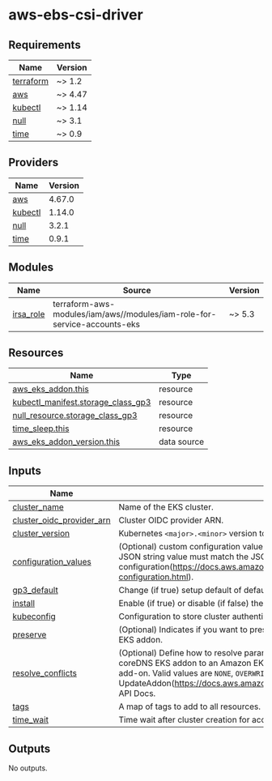 # aws-ebs-csi-driver

<!-- BEGINNING OF PRE-COMMIT-TERRAFORM DOCS HOOK -->
## Requirements

| Name | Version |
|------|---------|
| <a name="requirement_terraform"></a> [terraform](#requirement\_terraform) | ~> 1.2 |
| <a name="requirement_aws"></a> [aws](#requirement\_aws) | ~> 4.47 |
| <a name="requirement_kubectl"></a> [kubectl](#requirement\_kubectl) | ~> 1.14 |
| <a name="requirement_null"></a> [null](#requirement\_null) | ~> 3.1 |
| <a name="requirement_time"></a> [time](#requirement\_time) | ~> 0.9 |

## Providers

| Name | Version |
|------|---------|
| <a name="provider_aws"></a> [aws](#provider\_aws) | 4.67.0 |
| <a name="provider_kubectl"></a> [kubectl](#provider\_kubectl) | 1.14.0 |
| <a name="provider_null"></a> [null](#provider\_null) | 3.2.1 |
| <a name="provider_time"></a> [time](#provider\_time) | 0.9.1 |

## Modules

| Name | Source | Version |
|------|--------|---------|
| <a name="module_irsa_role"></a> [irsa\_role](#module\_irsa\_role) | terraform-aws-modules/iam/aws//modules/iam-role-for-service-accounts-eks | ~> 5.3 |

## Resources

| Name | Type |
|------|------|
| [aws_eks_addon.this](https://registry.terraform.io/providers/hashicorp/aws/latest/docs/resources/eks_addon) | resource |
| [kubectl_manifest.storage_class_gp3](https://registry.terraform.io/providers/gavinbunney/kubectl/latest/docs/resources/manifest) | resource |
| [null_resource.storage_class_gp3](https://registry.terraform.io/providers/hashicorp/null/latest/docs/resources/resource) | resource |
| [time_sleep.this](https://registry.terraform.io/providers/hashicorp/time/latest/docs/resources/sleep) | resource |
| [aws_eks_addon_version.this](https://registry.terraform.io/providers/hashicorp/aws/latest/docs/data-sources/eks_addon_version) | data source |

## Inputs

| Name | Description | Type | Default | Required |
|------|-------------|------|---------|:--------:|
| <a name="input_cluster_name"></a> [cluster\_name](#input\_cluster\_name) | Name of the EKS cluster. | `string` | `""` | no |
| <a name="input_cluster_oidc_provider_arn"></a> [cluster\_oidc\_provider\_arn](#input\_cluster\_oidc\_provider\_arn) | Cluster OIDC provider ARN. | `string` | `""` | no |
| <a name="input_cluster_version"></a> [cluster\_version](#input\_cluster\_version) | Kubernetes `<major>.<minor>` version to use for the EKS cluster (i.e.: `1.25`). | `string` | `""` | no |
| <a name="input_configuration_values"></a> [configuration\_values](#input\_configuration\_values) | (Optional) custom configuration values for coreDNS EKS addon with single JSON string. This JSON string value must match the JSON schema derived from describe-addon-configuration(https://docs.aws.amazon.com/cli/latest/reference/eks/describe-addon-configuration.html). | `string` | `"{}"` | no |
| <a name="input_gp3_default"></a> [gp3\_default](#input\_gp3\_default) | Change (if true) setup default of default StorageClass from GP2 to GP3. | `bool` | `true` | no |
| <a name="input_install"></a> [install](#input\_install) | Enable (if true) or disable (if false) the installation of the AWS EBS CSI Driver. | `bool` | `true` | no |
| <a name="input_kubeconfig"></a> [kubeconfig](#input\_kubeconfig) | Configuration to store cluster authentication information for kubectl | `string` | `""` | no |
| <a name="input_preserve"></a> [preserve](#input\_preserve) | (Optional) Indicates if you want to preserve the created resources when deleting coreDNS EKS addon. | `bool` | `true` | no |
| <a name="input_resolve_conflicts"></a> [resolve\_conflicts](#input\_resolve\_conflicts) | (Optional) Define how to resolve parameter value conflicts when migrating an existing coreDNS EKS addon to an Amazon EKS add-on or when applying version updates to the add-on. Valid values are `NONE`, `OVERWRITE` and `PRESERVE`. For more details check UpdateAddon(https://docs.aws.amazon.com/eks/latest/APIReference/API_UpdateAddon.html) API Docs. | `string` | `"OVERWRITE"` | no |
| <a name="input_tags"></a> [tags](#input\_tags) | A map of tags to add to all resources. | `map(string)` | `{}` | no |
| <a name="input_time_wait"></a> [time\_wait](#input\_time\_wait) | Time wait after cluster creation for access API Server for resource deploy. | `string` | `"180s"` | no |

## Outputs

No outputs.
<!-- END OF PRE-COMMIT-TERRAFORM DOCS HOOK -->
